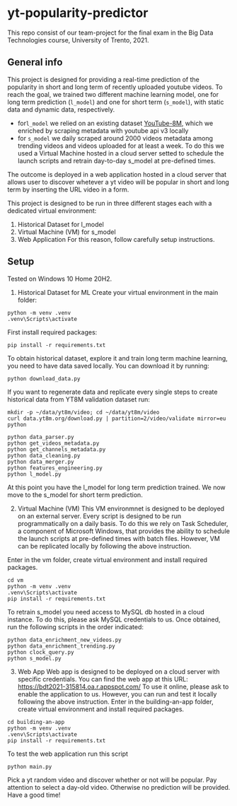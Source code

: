 # yt-popularity-predictor
This repo consist of our team-project for the final exam in the Big Data Technologies course, University of Trento, 2021.

## General info
This project is designed for providing a real-time prediction of the popularity in short and long term of recently uploaded youtube videos.
To reach the goal, we trained two different machine learning model, one for long term prediction (`l_model`) and one for short term (`s_model`), with static data and dynamic data, respectively.
- for`l_model` we relied on an existing dataset [YouTube-8M](https://research.google.com/youtube8m/index.html), which we enriched by scraping metadata with youtube api v3 locally
- for `s_model` we daily scraped around 2000 videos metadata among trending videos and videos uploaded for at least a week. To do this we used a Virtual Machine hosted in a cloud server setted to schedule the launch scripts and retrain day-to-day s_model at pre-defined times.

The outcome is deployed in a web application hosted in a cloud server that allows user to discover whetever a yt video will be popular in short and long term by inserting the URL video in a form. 

This project is designed to be run in three different stages each with a dedicated virtual environment:
1) Historical Dataset for l_model
2) Virtual Machine (VM) for s_model
3) Web Application
For this reason, follow carefully setup instructions. 

## Setup
Tested on Windows 10 Home 20H2.
1) Historical Dataset for ML
Create your virtual environment in the main folder:
```
python -m venv .venv
.venv\Scripts\activate
```
First install required packages: 
```
pip install -r requirements.txt
```
To obtain historical dataset, explore it and train long term machine learning, you need to have data saved locally. You can download it by running:
```
python download_data.py
```
If you want to regenerate data and replicate every single steps to create historical data from YT8M validation dataset run:
```
mkdir -p ~/data/yt8m/video; cd ~/data/yt8m/video
curl data.yt8m.org/download.py | partition=2/video/validate mirror=eu python

python data_parser.py
python get_videos_metadata.py
python get_channels_metadata.py
python data_cleaning.py
python data_merger.py
python features_engineering.py
python l_model.py
```
At this point you have the l_model for long term prediction trained. 
We now move to the s_model for short term prediction.

2) Virtual Machine (VM)
This VM environmnet is designed to be deployed on an external server. Every script is designed to be run programmatically on a daily basis. 
To do this we rely on Task Scheduler, a component of Microsoft Windows, that provides the ability to schedule the launch scripts at pre-defined times with batch files.
However, VM can be replicated locally by following the above instruction.

Enter in the vm folder, create virtual environment and install required packages.
```
cd vm
python -m venv .venv
.venv\Scripts\activate
pip install -r requirements.txt
```
To retrain s_model you need access to MySQL db hosted in a cloud instance. To do this, please ask MySQL credentials to us.
Once obtained, run the following scripts in the order indicated:
```
python data_enrichment_new_videos.py
python data_enrichment_trending.py
python clock_query.py
python s_model.py
```

3) Web App
Web app is designed to be deployed on a cloud server with specific credentials. 
You can find the web app at this URL:
https://bdt2021-315814.oa.r.appspot.com/
To use it online, please ask to enable the application to us. 
However, you can run and test it locally following the above instruction.
Enter in the building-an-app folder, create virtual environment and install required packages.
```
cd building-an-app
python -m venv .venv
.venv\Scripts\activate
pip install -r requirements.txt
```
To test the web application run this script
```
python main.py
```
Pick a yt random video and discover whether or not will be popular. 
Pay attention to select a day-old video. Otherwise no prediction will be provided.
Have a good time! 


